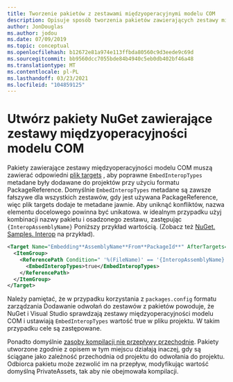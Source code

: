 ```yaml
---
title: Tworzenie pakietów z zestawami międzyoperacyjnymi modelu COM
description: Opisuje sposób tworzenia pakietów zawierających zestawy międzyoperacyjności modelu COM
author: JonDouglas
ms.author: jodou
ms.date: 07/09/2019
ms.topic: conceptual
ms.openlocfilehash: b12672e81a974e113ffbda80560c9d3eede9c69d
ms.sourcegitcommit: bb9560dcc7055bde84b4940c5eb0db402bf46a48
ms.translationtype: MT
ms.contentlocale: pl-PL
ms.lasthandoff: 03/23/2021
ms.locfileid: "104859125"
---
```

# <a name="create-nuget-packages-that-contain-com-interop-assemblies"></a>Utwórz pakiety NuGet zawierające zestawy międzyoperacyjności modelu COM

Pakiety zawierające zestawy międzyoperacyjności modelu COM muszą zawierać odpowiedni [plik targets](creating-a-package.md#include-msbuild-props-and-targets-in-a-package) , aby poprawne `EmbedInteropTypes` metadane były dodawane do projektów przy użyciu formatu PackageReference. Domyślnie `EmbedInteropTypes` metadane są zawsze fałszywe dla wszystkich zestawów, gdy jest używana PackageReference, więc plik targets dodaje te metadane jawnie. Aby uniknąć konfliktów, nazwa elementu docelowego powinna być unikatowa. w idealnym przypadku użyj kombinacji nazwy pakietu i osadzonego zestawu, zastępując `{InteropAssemblyName}` Poniższy przykład wartością. (Zobacz też [NuGet. Samples. Interop](https://github.com/NuGet/Samples/tree/main/NuGet.Samples.Interop) na przykład).

```xml
<Target Name="Embedding**AssemblyName**From**PackageId**" AfterTargets="ResolveReferences" BeforeTargets="FindReferenceAssembliesForReferences">
  <ItemGroup>
    <ReferencePath Condition=" '%(FileName)' == '{InteropAssemblyName}' AND '%(ReferencePath.NuGetPackageId)' == '$(MSBuildThisFileName)' ">
      <EmbedInteropTypes>true</EmbedInteropTypes>
    </ReferencePath>
  </ItemGroup>
</Target>
```

Należy pamiętać, że w przypadku korzystania z `packages.config` formatu zarządzania Dodawanie odwołań do zestawów z pakietów powoduje, że NuGet i Visual Studio sprawdzają zestawy międzyoperacyjności modelu COM i ustawiają `EmbedInteropTypes` wartość true w pliku projektu. W takim przypadku cele są zastępowane.

Ponadto domyślnie [zasoby kompilacji nie przepływy przechodnie](../consume-packages/package-references-in-project-files.md#controlling-dependency-assets). Pakiety utworzone zgodnie z opisem w tym miejscu działają inaczej, gdy są ściągane jako zależność przechodnia od projektu do odwołania do projektu. Odbiorca pakietu może zezwolić im na przepływ, modyfikując wartość domyślną PrivateAssets, tak aby nie obejmowała kompilacji.

<a name="creating-the-package"></a>